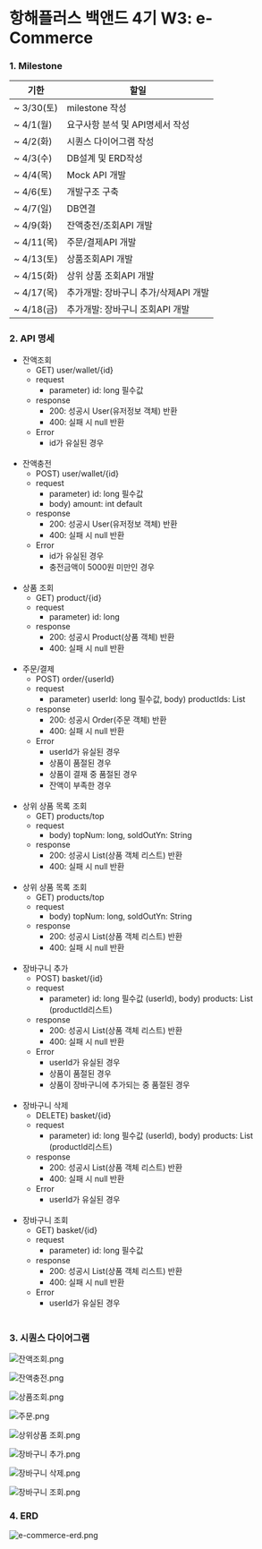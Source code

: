 # 항해플러스 백앤드 4기 W3: e-Commerce


<h3>1. Milestone</h3>
   
 | 기한        | 할일                     |
 |-----------|------------------------|
 | ~ 3/30(토) | milestone 작성           |
 | ~ 4/1(월)  | 요구사항 분석 및 API명세서 작성    |
 | ~ 4/2(화)  | 시퀀스 다이어그램 작성           |
 | ~ 4/3(수)  | DB설계 및 ERD작성           |
 | ~ 4/4(목)  | Mock API 개발            |
 | ~ 4/6(토)  | 개발구조 구축                |
 | ~ 4/7(일)  | DB연결                   |
 | ~ 4/9(화)  | 잔액충전/조회API 개발          |
 | ~ 4/11(목) | 주문/결제API 개발            |
 | ~ 4/13(토) | 상품조회API 개발             |
 | ~ 4/15(화) | 상위 상품 조회API 개발         |
 | ~ 4/17(목) | 추가개발: 장바구니 추가/삭제API 개발 |
 | ~ 4/18(금) | 추가개발: 장바구니 조회API 개발    |



<h3>2. API 명세</h3>

- 잔액조회
  - GET) user/wallet/{id}
  - request
    - parameter) id: long 필수값
  - response
    - 200: 성공시 User(유저정보 객체) 반환
    - 400: 실패 시 null 반환
  - Error
    - id가 유실된 경우
      <br/>
      <br/>
- 잔액충전
  - POST) user/wallet/{id}
  - request
    - parameter) id: long 필수값
    - body) amount: int default
  - response
    - 200: 성공시 User(유저정보 객체)  반환
    - 400: 실패 시 null 반환
  - Error
    - id가 유실된 경우
    - 충전금액이 5000원 미만인 경우
      <br/>
      <br/>
- 상품 조회
  - GET) product/{id}
  - request
    - parameter) id: long
  - response
    - 200: 성공시 Product(상품 객체) 반환
    - 400: 실패 시 null 반환
      <br/>
      <br/>
- 주문/결제
  - POST) order/{userId}
  - request
    - parameter) userId: long 필수값, body) productIds: List<Long>
  - response
    - 200: 성공시 Order(주문 객체) 반환
    - 400: 실패 시 null 반환
  - Error
    - userId가 유실된 경우
    - 상품이 품절된 경우
    - 상품이 결재 중 품절된 경우
    - 잔액이 부족한 경우
      <br/>
      <br/>
- 상위 상품 목록 조회
  - GET) products/top
  - request
    - body) topNum: long, soldOutYn: String
  - response
    - 200: 성공시 List<Product>(상품 객체 리스트) 반환
    - 400: 실패 시 null 반환
      <br/>
      <br/>
- 상위 상품 목록 조회
  - GET) products/top
  - request
      - body) topNum: long, soldOutYn: String
  - response
      - 200: 성공시 List<Product>(상품 객체 리스트) 반환
      - 400: 실패 시 null 반환
        <br/>
        <br/>
- 장바구니 추가
    - POST) basket/{id}
    - request
        - parameter) id: long 필수값 (userId), body) products: List<long> (productId리스트)
    - response
        - 200: 성공시 List<Product>(상품 객체 리스트) 반환
        - 400: 실패 시 null 반환
  - Error
    - userId가 유실된 경우
    - 상품이 품절된 경우
    - 상품이 장바구니에 추가되는 중 품절된 경우
      <br/>
      <br/>
- 장바구니 삭제
    - DELETE) basket/{id}
    - request
        - parameter) id: long 필수값 (userId), body) products: List<long> (productId리스트)
    - response
        - 200: 성공시 List<Product>(상품 객체 리스트) 반환
        - 400: 실패 시 null 반환
    - Error
        - userId가 유실된 경우
          <br/>
          <br/>
- 장바구니 조회
    - GET) basket/{id}
    - request
        - parameter) id: long 필수값
    - response
        - 200: 성공시 List<Product>(상품 객체 리스트) 반환
        - 400: 실패 시 null 반환
    - Error
        - userId가 유실된 경우
          <br/>
          <br/>


          
<h3>3. 시퀀스 다이어그램</h3>

![잔액조회.png](Img%2F%EC%9E%94%EC%95%A1%EC%A1%B0%ED%9A%8C.png)

![잔액충전.png](Img%2F%EC%9E%94%EC%95%A1%EC%B6%A9%EC%A0%84.png)

![상품조회.png](Img%2F%EC%83%81%ED%92%88%EC%A1%B0%ED%9A%8C.png)

![주문.png](Img%2F%EC%A3%BC%EB%AC%B8.png)

![상위상품 조회.png](Img%2F%EC%83%81%EC%9C%84%EC%83%81%ED%92%88%20%EC%A1%B0%ED%9A%8C.png)

![장바구니 추가.png](Img%2F%EC%9E%A5%EB%B0%94%EA%B5%AC%EB%8B%88%20%EC%B6%94%EA%B0%80.png)

![장바구니 삭제.png](Img%2F%EC%9E%A5%EB%B0%94%EA%B5%AC%EB%8B%88%20%EC%82%AD%EC%A0%9C.png)

![장바구니 조회.png](Img%2F%EC%9E%A5%EB%B0%94%EA%B5%AC%EB%8B%88%20%EC%A1%B0%ED%9A%8C.png)



<h3>4. ERD</h3>

![e-commerce-erd.png](Img%2Fe-commerce-erd.png)


